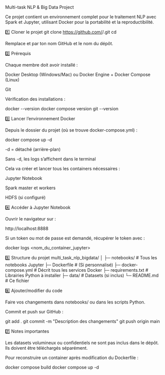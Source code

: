 Multi-task NLP & Big Data Project

Ce projet contient un environnement complet pour le traitement NLP avec Spark et Jupyter, utilisant Docker pour la portabilité et la reproductibilité.

1️⃣ Cloner le projet
git clone https://github.com/<ton-utilisateur>/<nom-du-projet>.git
cd <nom-du-projet>


Remplace <ton-utilisateur> et <nom-du-projet> par ton nom GitHub et le nom du dépôt.

2️⃣ Prérequis

Chaque membre doit avoir installé :

Docker Desktop
 (Windows/Mac)
ou Docker Engine + Docker Compose (Linux)

Git

Vérification des installations :

docker --version
docker compose version
git --version

3️⃣ Lancer l’environnement Docker

Depuis le dossier du projet (où se trouve docker-compose.yml) :

docker compose up -d


-d = détaché (arrière-plan)

Sans -d, les logs s’affichent dans le terminal

Cela va créer et lancer tous les containers nécessaires :

Jupyter Notebook

Spark master et workers

HDFS (si configuré)

4️⃣ Accéder à Jupyter Notebook

Ouvrir le navigateur sur :

http://localhost:8888


Si un token ou mot de passe est demandé, récupérer le token avec :

docker logs <nom_du_container_jupyter>

5️⃣ Structure du projet
multi_task_nlp_bigdata/
│
├─ notebooks/               # Tous les notebooks Jupyter
├─ Dockerfile               # (Si personnalisé)
├─ docker-compose.yml       # Décrit tous les services Docker
├─ requirements.txt         # Librairies Python à installer
├─ data/                    # Datasets (si inclus)
└─ README.md                # Ce fichier

6️⃣ Ajouter/modifier du code

Faire vos changements dans notebooks/ ou dans les scripts Python.

Commit et push sur GitHub :

git add .
git commit -m "Description des changements"
git push origin main

7️⃣ Notes importantes

Les datasets volumineux ou confidentiels ne sont pas inclus dans le dépôt. Ils doivent être téléchargés séparément.

Pour reconstruire un container après modification du Dockerfile :

docker compose build
docker compose up -d
